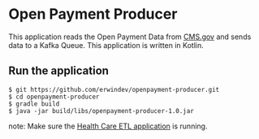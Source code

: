 # Open Payment Producer

This application reads the Open Payment Data from [CMS.gov](https://www.cms.gov/OpenPayments/Explore-the-Data/Dataset-Downloads.html) and sends data to a Kafka Queue.  This application is written in Kotlin.

## Run the application
```
$ git https://github.com/erwindev/openpayment-producer.git
$ cd openpayment-producer
$ gradle build
$ java -jar build/libs/openpayment-producer-1.0.jar
```
note: Make sure the [Health Care ETL application](https://github.com/erwindev/healthcare-etl) is running.